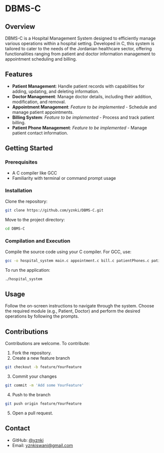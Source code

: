 # DBMS-C

## Overview
DBMS-C is a Hospital Management System designed to efficiently manage various operations within a hospital setting. Developed in C, this system is tailored to cater to the needs of the Jordanian healthcare sector, offering functionalities ranging from patient and doctor information management to appointment scheduling and billing.

## Features
- **Patient Management**: Handle patient records with capabilities for adding, updating, and deleting information.
- **Doctor Management**: Manage doctor details, including their addition, modification, and removal.
- **Appointment Management**: _Feature to be implemented_ - Schedule and manage patient appointments.
- **Billing System**: _Feature to be implemented_ - Process and track patient billing.
- **Patient Phone Management**: _Feature to be implemented_ - Manage patient contact information.

## Getting Started
### Prerequisites
- A C compiler like GCC
- Familiarity with terminal or command prompt usage

### Installation
Clone the repository:
```bash
git clone https://github.com/yznki/DBMS-C.git
```
Move to the project directory:
```bash
cd DBMS-C
```

### Compilation and Execution
Compile the source code using your C compiler. For GCC, use:
```bash
gcc -o hospital_system main.c appointment.c bill.c patientPhones.c patient.c doctor.c utils.c -I .
```
To run the application:
```bash
./hospital_system
```

## Usage
Follow the on-screen instructions to navigate through the system. Choose the required module (e.g., Patient, Doctor) and perform the desired operations by following the prompts.

## Contributions
Contributions are welcome. To contribute:
1. Fork the repository.
2. Create a new feature branch
```bash
git checkout -b feature/YourFeature
```
3. Commit your changes
```bash
git commit -m 'Add some YourFeature'
```
4. Push to the branch
```bash
git push origin feature/YourFeature
```
5. Open a pull request.

## Contact
- GitHub: [@yznki](https://github.com/yznki)
- Email: [yznkiswani@gmail.com](mailto:yznkiswani@gmail.com)
